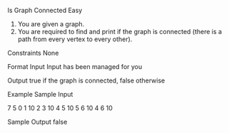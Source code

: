 Is Graph Connected
Easy

1. You are given a graph.
2. You are required to find and print if the graph is connected (there is a path from 
     every vertex to every other).

Constraints
None

Format
Input
Input has been managed for you

Output
true if the graph is connected, false otherwise

Example
Sample Input

7
5
0 1 10
2 3 10
4 5 10
5 6 10
4 6 10

Sample Output
false
